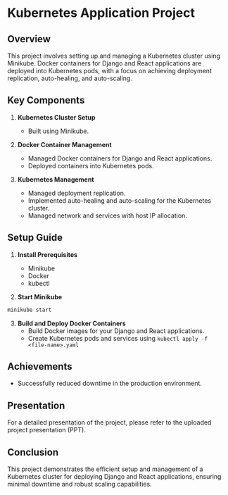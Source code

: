 # Kubernetes Application Project

## Overview
This project involves setting up and managing a Kubernetes cluster using Minikube. Docker containers for Django and React applications are deployed into Kubernetes pods, with a focus on achieving deployment replication, auto-healing, and auto-scaling.

## Key Components
1. **Kubernetes Cluster Setup**
   - Built using Minikube.

2. **Docker Container Management**
   - Managed Docker containers for Django and React applications.
   - Deployed containers into Kubernetes pods.

3. **Kubernetes Management**
   - Managed deployment replication.
   - Implemented auto-healing and auto-scaling for the Kubernetes cluster.
   - Managed network and services with host IP allocation.

## Setup Guide
1. **Install Prerequisites**
   - Minikube
   - Docker
   - kubectl
     
2. **Start Minikube**
  ```bash
  minikube start
  ```

3. **Build and Deploy Docker Containers**
   - Build Docker images for your Django and React applications.
   - Create Kubernetes pods and services using ` kubectl apply -f <file-name>.yaml `

## Achievements
- Successfully reduced downtime in the production environment.

## Presentation
For a detailed presentation of the project, please refer to the uploaded project presentation (PPT).

## Conclusion
This project demonstrates the efficient setup and management of a Kubernetes cluster for deploying Django and React applications, ensuring minimal downtime and robust scaling capabilities.

